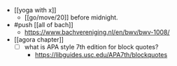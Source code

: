 - [[yoga with x]]
  - [[go/move/20]] before midnight.
- #push [[all of bach]]
  - https://www.bachvereniging.nl/en/bwv/bwv-1008/
- [[agora chapter]]
  - [ ] what is APA style 7th edition for block quotes?
    - https://libguides.usc.edu/APA7th/blockquotes
